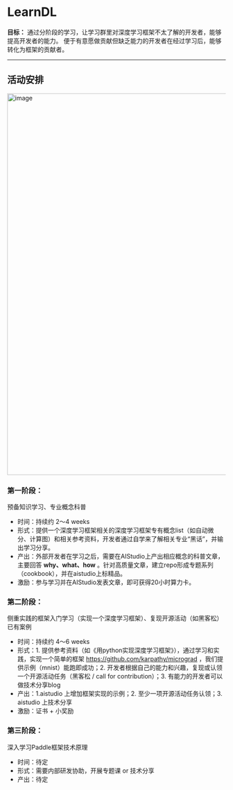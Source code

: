 # LearnDL

**目标：** 通过分阶段的学习，让学习群里对深度学习框架不太了解的开发者，能够提高开发者的能力。 便于有意愿做贡献但缺乏能力的开发者在经过学习后，能够转化为框架的贡献者。



--------
## 活动安排

<img width="881" alt="image" src="https://user-images.githubusercontent.com/70642955/211499445-d5310c6e-01c7-4a47-8435-36c47bdee44e.png">

### 第一阶段：
预备知识学习、专业概念科普
* 时间：持续约 2～4 weeks
* 形式：提供一个深度学习框架相关的深度学习框架专有概念list（如自动微分、计算图）和相关参考资料，开发者通过自学来了解相关专业“黑话”，并输出学习分享。
* 产出：外部开发者在学习之后，需要在AIStudio上产出相应概念的科普文章，主要回答 **why、what、how** 。针对高质量文章，建立repo形成专题系列（cookbook），并在aistudio上标精品。
* 激励：参与学习并在AIStudio发表文章，即可获得20小时算力卡。

### 第二阶段：
侧重实践的框架入门学习（实现一个深度学习框架）、复现开源活动（如黑客松）已有案例
* 时间：持续约 4～6 weeks
* 形式：1. 提供参考资料（如《用python实现深度学习框架》），通过学习和实践，实现一个简单的框架 https://github.com/karpathy/micrograd ，我们提供示例（mnist）能跑即成功；2. 开发者根据自己的能力和兴趣，复现或认领一个开源活动任务（黑客松 / call for contribution）；3. 有能力的开发者可以做技术分享blog
* 产出：1.aistudio 上增加框架实现的示例；2. 至少一项开源活动任务认领；3. aistudio 上技术分享
* 激励：证书 + 小奖励

### 第三阶段：
深入学习Paddle框架技术原理
* 时间：待定
* 形式：需要内部研发协助，开展专题课 or 技术分享
* 产出：待定
